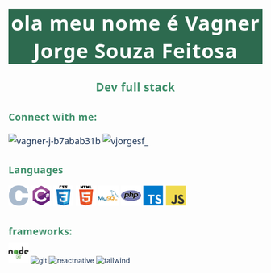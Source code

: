 <h1 align="center" style="color:#ffffff; background-color: #2d6a4f ;font-size:2.5rem; margin-top:30px; margin-bottom:10px; text-align:center; letter-spacing:1px; font-family:'Segoe UI',Arial,sans-serif;">
  ola meu nome é Vagner Jorge Souza Feitosa
</h1>
<h3 align="center" style="color:#40916c;;font-size:1.4rem; margin-bottom:10px; margin-top:30px; text-align:center; letter-spacing:0.5px; font-family:'Segoe UI',Arial,sans-serif;">
  Dev full stack
</h3>


<h3 align="left" style="color:#40916c; font-size:1.2rem; margin-bottom:10px; margin-top:30px; text-align:left; letter-spacing:0.5px; font-family:'Segoe UI',Arial,sans-serif;">
  Connect with me:
</h3>
<p align="left" style="font-size:1.1rem; line-height:1.6; font-family:'Segoe UI',Arial,sans-serif;">
<a href="https://linkedin.com/in/vagner-j-b7abab31b" target="blank" style="color:#1d3557; text-decoration:none; transition:color 0.2s;"><img align="center" src="https://raw.githubusercontent.com/rahuldkjain/github-profile-readme-generator/master/src/images/icons/Social/linked-in-alt.svg" alt="vagner-j-b7abab31b" height="30" width="40" /></a>
<a href="https://instagram.com/vjorgesf_" target="blank" style="color:#1d3557; text-decoration:none; transition:color 0.2s;"><img align="center" src="https://raw.githubusercontent.com/rahuldkjain/github-profile-readme-generator/master/src/images/icons/Social/instagram.svg" alt="vjorgesf_" height="30" width="40" /></a>
</p>

<h3 align="left" style="color:#40916c; font-size:1.2rem; margin-bottom:10px; margin-top:30px; text-align:left; letter-spacing:0.5px; font-family:'Segoe UI',Arial,sans-serif;">
  Languages
</h3>
<p align="left" style="font-size:1.1rem; line-height:1.6; font-family:'Segoe UI',Arial,sans-serif;">
  <a href="https://www.cprogramming.com/" target="_blank" rel="noreferrer" style="color:#1d3557; text-decoration:none; transition:color 0.2s;"> <img src="https://raw.githubusercontent.com/devicons/devicon/master/icons/c/c-original.svg" alt="c" width="40" height="40"/> </a>
  <a href="https://www.w3schools.com/cs/" target="_blank" rel="noreferrer" style="color:#1d3557; text-decoration:none; transition:color 0.2s;"> <img src="https://raw.githubusercontent.com/devicons/devicon/master/icons/csharp/csharp-original.svg" alt="csharp" width="40" height="40"/> </a>
  <a href="https://www.w3schools.com/css/" target="_blank" rel="noreferrer" style="color:#1d3557; text-decoration:none; transition:color 0.2s;"> <img src="https://raw.githubusercontent.com/devicons/devicon/master/icons/css3/css3-original-wordmark.svg" alt="css3" width="40" height="40"/> </a>
  <a href="https://www.w3schools.com/html/default.asp" target="_blank" rel="noreferrer" style="color:#1d3557; text-decoration:none; transition:color 0.2s;"> <img src="https://raw.githubusercontent.com/devicons/devicon/master/icons/html5/html5-original-wordmark.svg" alt="html5" width="40" height="40"/> </a>
  <a href="https://www.mysql.com/" target="_blank" rel="noreferrer" style="color:#1d3557; text-decoration:none; transition:color 0.2s;"> <img src="https://raw.githubusercontent.com/devicons/devicon/master/icons/mysql/mysql-original-wordmark.svg" alt="mysql" width="40" height="40"/> </a>
  <a href="https://www.php.net" target="_blank" rel="noreferrer" style="color:#1d3557; text-decoration:none; transition:color 0.2s;"> <img src="https://raw.githubusercontent.com/devicons/devicon/master/icons/php/php-original.svg" alt="php" width="40" height="40"/> </a>
  <a href="https://www.typescriptlang.org/" target="_blank" rel="noreferrer" style="color:#1d3557; text-decoration:none; transition:color 0.2s;"> <img src="https://raw.githubusercontent.com/devicons/devicon/master/icons/typescript/typescript-original.svg" alt="typescript" width="40" height="40"/> </a>
  <a href="https://developer.mozilla.org/en-US/docs/Web/JavaScript" target="_blank" rel="noreferrer" style="color:#1d3557; text-decoration:none; transition:color 0.2s;"> <img src="https://raw.githubusercontent.com/devicons/devicon/master/icons/javascript/javascript-original.svg" alt="javascript" width="40" height="40"/> </a>
</p>
<h3 align="left" style="color:#40916c; font-size:1.2rem; margin-bottom:10px; margin-top:30px; text-align:left; letter-spacing:0.5px; font-family:'Segoe UI',Arial,sans-serif;">
  frameworks:
</h3>
<a href="https://nodejs.org" target="_blank" rel="noreferrer" style="color:#1d3557; text-decoration:none; transition:color 0.2s;"> <img src="https://raw.githubusercontent.com/devicons/devicon/master/icons/nodejs/nodejs-original-wordmark.svg" alt="nodejs" width="40" height="40"/> </a>
<a href="https://git-scm.com/" target="_blank" rel="noreferrer" style="color:#1d3557; text-decoration:none; transition:color 0.2s;"> <img src="https://www.vectorlogo.zone/logos/git-scm/git-scm-icon.svg" alt="git" width="40" height="40"/> </a>
<a href="https://reactnative.dev/" target="_blank" rel="noreferrer" style="color:#1d3557; text-decoration:none; transition:color 0.2s;"> <img src="https://reactnative.dev/img/header_logo.svg" alt="reactnative" width="40" height="40"/> </a>
<a href="https://tailwindcss.com/" target="_blank" rel="noreferrer" style="color:#1d3557; text-decoration:none; transition:color 0.2s;"> <img src="https://www.vectorlogo.zone/logos/tailwindcss/tailwindcss-icon.svg" alt="tailwind" width="40" height="40"/> </a>
